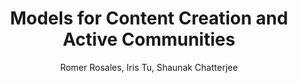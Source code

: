 ---
paperId: 50
author: Romer Rosales, Iris Tu, Shaunak Chatterjee
publicationauthor: Rosales, R.
title: Models for Content Creation and Active Communities
pdf: Poster_Romer_Rosales_2.pdf
poster: --
alt: --
type: Poster
topic: Machine Learning Applications
link: --
conference: neurips
year: 2018
tags: neurips-2018
location: Montreal, Canada
---